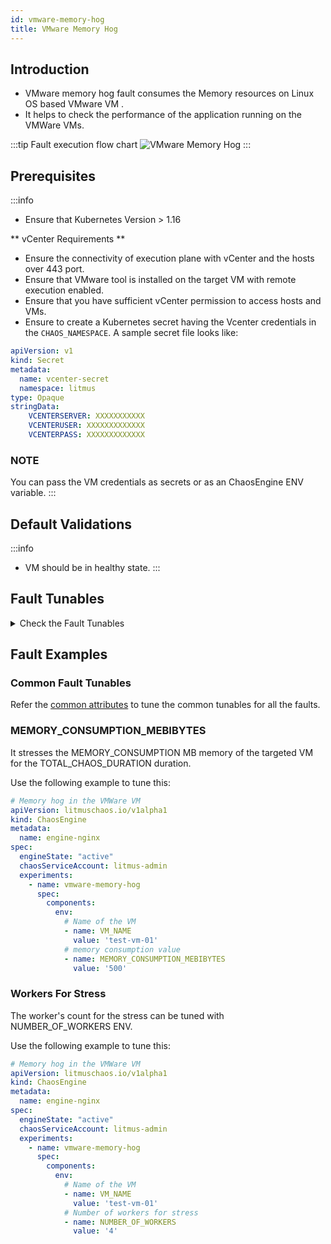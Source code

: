 ```yaml
---
id: vmware-memory-hog
title: VMware Memory Hog
---
```


## Introduction
- VMware memory hog fault consumes the Memory resources on Linux OS based VMware VM .
- It helps to check the performance of the application running on the VMWare VMs.

:::tip Fault execution flow chart
![VMware Memory Hog](./static/images/vmware-memory-hog.png)
:::

## Prerequisites
:::info
- Ensure that Kubernetes Version > 1.16

** vCenter Requirements **
- Ensure the connectivity of execution plane with vCenter and the hosts over 443 port. 
- Ensure that VMware tool is installed on the target VM with remote execution enabled.
- Ensure that you have sufficient vCenter permission to access hosts and VMs.
- Ensure to create a Kubernetes secret having the Vcenter credentials in the `CHAOS_NAMESPACE`. A sample secret file looks like:
```yaml
apiVersion: v1
kind: Secret
metadata:
  name: vcenter-secret
  namespace: litmus
type: Opaque
stringData:
    VCENTERSERVER: XXXXXXXXXXX
    VCENTERUSER: XXXXXXXXXXXXX
    VCENTERPASS: XXXXXXXXXXXXX
```

### NOTE
You can pass the VM credentials as secrets or as an ChaosEngine ENV variable.
:::


## Default Validations
:::info
- VM should be in healthy state.
:::

## Fault Tunables
<details>
    <summary>Check the Fault Tunables</summary>
    <h2>Mandatory Fields</h2>
    <table>
      <tr>
        <th> Variables </th>
        <th> Description </th>
        <th> Notes </th>
      </tr>
      <tr>
        <td> VM_NAME </td>
        <td> Name of the target VM </td>
        <td> ubuntu-vm-1 </td>
      </tr>
    </table>
    <h2>Optional Fields</h2>
    <table>
      <tr>
        <th> Variables </th>
        <th> Description </th>
        <th> Notes </th>
      </tr>
     <tr>
        <td> MEMORY_CONSUMPTION_MEBIBYTES </td>
        <td> The amount of memory used of hogging VMware VMs(megabytes) </td>
        <td> </td>
      </tr>
      <tr>
        <td> MEMORY_CONSUMPTION_PERCENTAGE </td>
        <td> Percentage of memory to be consumed </td>
        <td> Default to 100 </td>
      </tr>
      <tr>
        <td> NUMBER_OF_WORKERS </td>
        <td> The number of workers used to run the stress process </td>
        <td> Default to 4 </td>
      </tr>
      <tr>
        <td> TOTAL_CHAOS_DURATION </td>
        <td> The total time duration for chaos insertion (sec) </td>
        <td> Defaults to 30s </td>
      </tr>
      <tr>
        <td> CHAOS_INTERVAL </td>
        <td> The interval (in sec) between successive instance termination </td>
        <td> Defaults to 30s </td>
      </tr>
      <tr>
        <td> SEQUENCE </td>
        <td> It defines sequence of chaos execution for multiple instance </td>
        <td> Default value: parallel. Supported: serial, parallel </td>
      </tr>
      <tr>
        <td> RAMP_TIME </td>
        <td> Period to wait before and after injection of chaos in sec </td>
        <td> Eg. 30 </td>
      </tr>
    </table>
</details>

## Fault Examples

### Common Fault Tunables
Refer the [common attributes](../common-tunables-for-all-faults) to tune the common tunables for all the faults.

### MEMORY_CONSUMPTION_MEBIBYTES
It stresses the MEMORY_CONSUMPTION MB memory of the targeted VM for the TOTAL_CHAOS_DURATION duration.

Use the following example to tune this:

[embedmd]:# (./static/manifests/vmware-memory-hog/vm-memory-hog-memoryconsumption.yaml yaml)
```yaml
# Memory hog in the VMWare VM
apiVersion: litmuschaos.io/v1alpha1
kind: ChaosEngine
metadata:
  name: engine-nginx
spec:
  engineState: "active"
  chaosServiceAccount: litmus-admin
  experiments:
    - name: vmware-memory-hog
      spec:
        components:
          env:
            # Name of the VM
            - name: VM_NAME
              value: 'test-vm-01'
            # memory consumption value
            - name: MEMORY_CONSUMPTION_MEBIBYTES
              value: '500'
```
### Workers For Stress
The worker's count for the stress can be tuned with NUMBER_OF_WORKERS ENV.

Use the following example to tune this:

[embedmd]:# (./static/manifests/vmware-memory-hog/vm-memory-hog-worker.yaml yaml)
```yaml
# Memory hog in the VMWare VM
apiVersion: litmuschaos.io/v1alpha1
kind: ChaosEngine
metadata:
  name: engine-nginx
spec:
  engineState: "active"
  chaosServiceAccount: litmus-admin
  experiments:
    - name: vmware-memory-hog
      spec:
        components:
          env:
            # Name of the VM
            - name: VM_NAME
              value: 'test-vm-01'
            # Number of workers for stress
            - name: NUMBER_OF_WORKERS
              value: '4'
```

